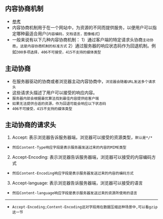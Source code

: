 ## 内容协商机制
* [参考]("https://developer.mozilla.org/en-US/docs/Web/HTTP/Content_negotiation")
* 内容协商机制用于在一个网站中，为资源的不同而提供服务，以便用户可以指定哪种最适合用户(`内容编码，文档语言，图像格式`)
* 一般来说有以下几种内容协商机制：
1）通过客户端的特定请求头协商`主动协商`，`这是内容协商机制的标准方式`
2）通过服务器的响应状态码作为回退机制。例如`300多项选择，406不可接受，415不支持的媒体类型`

## 主动协商
* 在服务器驱动的协商或者浏览器主动内容协商中，`浏览器会随着URL发送多个请求头`
* 这些请求头描述了用户可以接受的响应内容。
* `服务器内部会根据最优算法找到最佳内容提供给客户端`
* `如果无法提供合适的资源，作为回退可能会响应以下状态码`
* `406不可接受，415不支持的媒体类型`

## 主动协商的请求头
1. Accept: 表示浏览器告诉服务器端，浏览器可以接受的资源类型，`默认是*/*`
* `然后Content-Type响应字段是表示服务器发送过来的内容的MIME类型`
2. Accept-Encoding: 表示浏览器告诉服务器端，浏览器可以接受的内容编码方式
* `然后Content-Encoding响应字段是表示服务器发送过来的内容的编码方式`
3. Accept-language: 表示浏览器告诉服务器端，浏览器可以接受的语言
* `然后Content-language响应字段是表示服务器发送过来的资源所使用的语言`
---
* `Accept-Encoding;Content-Encoding这对字段用在数据压缩这种场景中,可以看gzip这一节`
